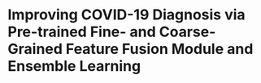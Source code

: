 # Improving COVID-19 Diagnosis via Pre-trained Fine- and Coarse-Grained Feature Fusion Module and Ensemble Learning
